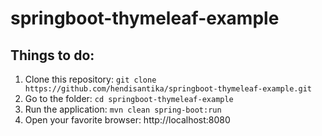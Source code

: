 # springboot-thymeleaf-example

## Things to do:
1. Clone this repository: `git clone https://github.com/hendisantika/springboot-thymeleaf-example.git`
2. Go to the folder: `cd springboot-thymeleaf-example`
3. Run the application: `mvn clean spring-boot:run`
4. Open your favorite browser: http://localhost:8080

